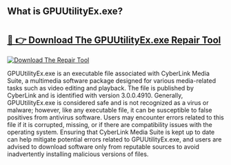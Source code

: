 ## What is GPUUtilityEx.exe? 

# <h2><a href="https://exedetect.com/download.php?GPUUtilityEx.exe">🔗 👉 Download The GPUUtilityEx.exe Repair Tool</a></h2>

[![Download The Repair Tool](https://exedetect.com/download-button.jpg)](https://exedetect.com/download.php?GPUUtilityEx.exe)

GPUUtilityEx.exe is an executable file associated with CyberLink Media Suite, a multimedia software package designed for various media-related tasks such as video editing and playback. The file is published by CyberLink and is identified with version 3.0.0.4910. Generally, GPUUtilityEx.exe is considered safe and is not recognized as a virus or malware; however, like any executable file, it can be susceptible to false positives from antivirus software. Users may encounter errors related to this file if it is corrupted, missing, or if there are compatibility issues with the operating system. Ensuring that CyberLink Media Suite is kept up to date can help mitigate potential errors related to GPUUtilityEx.exe, and users are advised to download software only from reputable sources to avoid inadvertently installing malicious versions of files.